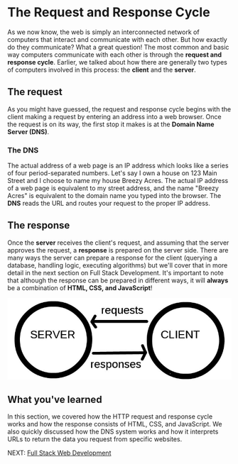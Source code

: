 # The Request and Response Cycle

As we now know, the web is simply an interconnected network of computers that interact and communicate with each other. But how exactly do they communicate? What a great question! The most common and basic way computers communicate with each other is through the **request and response cycle**. Earlier, we talked about how there are generally two types of computers involved in this process: the **client** and the **server**.

## The request

As you might have guessed, the request and response cycle begins with the client making a request by entering an address into a web browser. Once the request is on its way, the first stop it makes is at the **Domain Name Server (DNS)**.

### The DNS

The actual address of a web page is an IP address which looks like a series of four period-separated numbers. Let's say I own a house on 123 Main Street and I choose to name my house Breezy Acres. The actual IP address of a web page is equivalent to my street address, and the name "Breezy Acres" is equivalent to the domain name you typed into the browser. The **DNS** reads the URL and routes your request to the proper IP address.

## The response

Once the **server** receives the client's request, and assuming that the server approves the request, a **response** is prepared on the server side. There are many ways the server can prepare a response for the client (querying a database, handling logic, executing algorithms) but we'll cover that in more detail in the next section on Full Stack Development. It's important to note that although the response can be prepared in different ways, it will **always** be a combination of **HTML, CSS, and JavaScript**!

![Client server](../images/client-server.jpg)

## What you've learned

In this section, we covered how the HTTP request and response cycle works and how the response consists of HTML, CSS, and JavaScript. We also quickly discussed how the DNS system works and how it interprets URLs to return the data you request from specific websites.

NEXT: [Full Stack Web Development](./full_stack.md)
